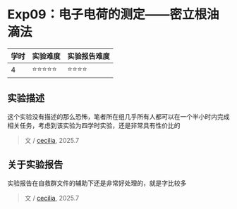 # Exp09：电子电荷的测定——密立根油滴法

| 学时 | 实验难度 | 实验报告难度 |
|------|---------|------------|
| 4 | ⭐⭐⭐⭐⭐ | ⭐⭐⭐⭐ |

## 实验描述

这个实验没有描述的那么恐怖，笔者所在组几乎所有人都可以在一个半小时内完成相关任务，考虑到该实验为四学时实验，还是非常具有性价比的
> 文 / [cecilia](https://github.com/mircecilia), 2025.7

## 关于实验报告

实验报告在自救群文件的辅助下还是非常好处理的，就是字比较多
> 文 / [cecilia](https://github.com/mircecilia), 2025.7